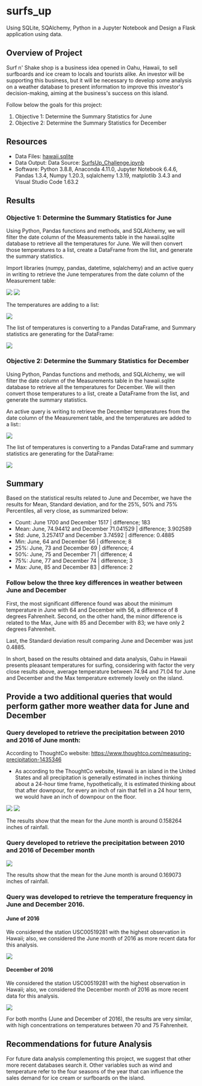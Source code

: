 # surfs_up
Using SQLite, SQAlchemy, Python in a Jupyter Notebook and Design a Flask application using data.

## Overview of Project

Surf n' Shake shop is a business idea opened in Oahu, Hawaii, to sell surfboards and ice cream to locals and tourists alike. An investor will be supporting this business, but it will be necessary to develop some analysis on a weather database to present information to improve this investor's decision-making, aiming at the business's success on this island. 


Follow below the goals for this project:

1) Objective 1: Determine the Summary Statistics for June
2) Objective 2: Determine the Summary Statistics for December

## Resources

* Data Files: [hawaii.sqlite](https://github.com/DougUOT/surfs_up/blob/main/hawaii.sqlite)
* Data Output: Data Source: [SurfsUp_Challenge.ipynb](https://github.com/DougUOT/surfs_up/blob/main/SurfsUp_Challenge.ipynb) 
* Software: Python 3.8.8, Anaconda 4.11.0, Jupyter Notebook 6.4.6, Pandas 1.3.4, Numpy 1.20.3, sqlalchemy 1.3.19, matplotlib 3.4.3 and Visual Studio Code 1.63.2

## Results

### Objective 1: Determine the Summary Statistics for June

Using Python, Pandas functions and methods, and SQLAlchemy, we will filter the date column of the Measurements table in the hawaii.sqlite database to retrieve all the temperatures for June. We will then convert those temperatures to a list, create a DataFrame from the list, and generate the summary statistics.

Import libraries (numpy, pandas, datetime, sqlalchemy) and an active query in writing to retrieve the June temperatures from the date column of the Measurement table: 

![](https://github.com/DougUOT/surfs_up/blob/main/Resouces/Surfsup_imag1.PNG)
![](https://github.com/DougUOT/surfs_up/blob/main/Resouces/Surfsup_imag2.PNG)

The temperatures are adding to a list:

![](https://github.com/DougUOT/surfs_up/blob/main/Resouces/Surfsup_imag3.PNG)

The list of temperatures is converting to a Pandas DataFrame, and Summary statistics are generating for the DataFrame:

![](https://github.com/DougUOT/surfs_up/blob/main/Resouces/Surfsup_imag4.PNG)


### Objective 2: Determine the Summary Statistics for December

Using Python, Pandas functions and methods, and SQLAlchemy, we will filter the date column of the Measurements table in the hawaii.sqlite database to retrieve all the temperatures for December. We will then convert those temperatures to a list, create a DataFrame from the list, and generate the summary statistics.

An active query is writing to retrieve the December temperatures from the date column of the Measurement table, and the temperatures are added to a list::

![](https://github.com/DougUOT/surfs_up/blob/main/Resouces/Surfsup_imag5.PNG)

The list of temperatures is converting to a Pandas DataFrame and summary statistics are generating for the DataFrame:

![](https://github.com/DougUOT/surfs_up/blob/main/Resouces/Surfsup_imag6.PNG)

## Summary

Based on the statistical results related to June and December, we have the results for Mean, Standard deviation, and for the 25%, 50% and 75% Percentiles, all very close, as summarized below: 

* Count: June 1700 and December 1517 | difference; 183 
* Mean: June, 74.94412 and December 71.041529 | difference; 3.902589 
* Std: June, 3.257417 and December 3.74592 | difference: 0.4885 
* Min: June, 64 and December 56 | difference; 8 
* 25%: June, 73 and December 69 | difference; 4 
* 50%: June, 75 and December 71 | difference; 4 
* 75%: June, 77 and December 74 | difference; 3 
* Max: June, 85 and December 83 | difference: 2 

### Follow below the three key differences in weather between June and December

First, the most significant difference found was about the minimum temperature in June with 64 and December with 56, a difference of 8 degrees Fahrenheit. Second, on the other hand, the minor difference is related to the Max, June with 85 and December with 83; we have only 2 degrees Fahrenheit. 

Last, the Standard deviation result comparing June and December was just 0.4885.

In short, based on the results obtained and data analysis, Oahu in Hawaii presents pleasant temperatures for surfing, considering with factor the very close results above, average temperature between 74.94 and 71.04 for June and December and the Max temperature extremely lovely on the island.

## Provide a two additional queries that would perform gather more weather data for June and December

### Query developed to retrieve the precipitation between 2010 and 2016 of June month:

According to ThoughtCo website: https://www.thoughtco.com/measuring-precipitation-1435346
* As according to the ThoughtCo website, Hawaii is an island in the United States and all precipitation is generally estimated in inches thinking about a 24-hour time frame, hypothetically, it is estimated thinking about that after downpour, for every an inch of rain that fell in a 24 hour term, we would have an inch of downpour on the floor.

![](https://github.com/DougUOT/surfs_up/blob/main/Resouces/Surfsup_imag7.PNG)
![](https://github.com/DougUOT/surfs_up/blob/main/Resouces/Surfsup_imag8.PNG)

The results show that the mean for the June month is around 0.158264 inches of rainfall.

### Query developed to retrieve the precipitation between 2010 and 2016 of December month

![](https://github.com/DougUOT/surfs_up/blob/main/Resouces/Surfsup_imag9.PNG)

The results show that the mean for the June month is around 0.169073 inches of rainfall.

### Query was developed to retrieve the temperature frequency in June and December 2016.

#### June of 2016

We considered the station USC00519281 with the highest observation in Hawaii; also, we considered the June month of 2016 as more recent data for this analysis.

![](https://github.com/DougUOT/surfs_up/blob/main/Resouces/Surfsup_imag10.PNG)

#### December of 2016

We considered the station USC00519281 with the highest observation in Hawaii; also, we considered the December month of 2016 as more recent data for this analysis.

![](https://github.com/DougUOT/surfs_up/blob/main/Resouces/Surfsup_imag11.PNG)

For both months (June and December of 2016), the results are very similar, with high concentrations on temperatures between 70 and 75 Fahrenheit.

## Recommendations for future Analysis

For future data analysis complementing this project, we suggest that other more recent databases search it. Other variables such as wind and temperature refer to the four seasons of the year that can influence the sales demand for ice cream or surfboards on the island.
